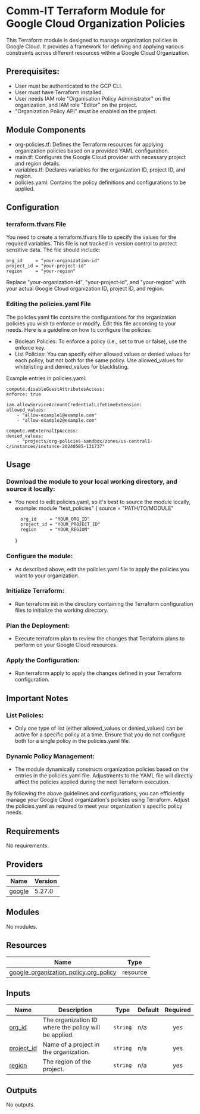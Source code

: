 # Comm-IT Terraform Module for Google Cloud Organization Policies

This Terraform module is designed to manage organization policies in Google Cloud. It provides a framework for defining and applying various constraints across different resources within a Google Cloud Organization.

## Prerequisites:

- User must be authenticated to the GCP CLI.
- User must have Terraform installed.
- User needs IAM role "Organisation Policy Administrator" on the organization, and IAM role "Editor" on the project. 
- "Organization Policy API" must be enabled on the project.


## Module Components

- org-policies.tf: Defines the Terraform resources for applying organization policies based on a provided YAML configuration.
- main.tf: Configures the Google Cloud provider with necessary project and region details.
- variables.tf: Declares variables for the organization ID, project ID, and region.
- policies.yaml: Contains the policy definitions and configurations to be applied.


## Configuration

### terraform.tfvars File

You need to create a terraform.tfvars file to specify the values for the required variables. This file is not tracked in version control to protect sensitive data. The file should include:

    org_id     = "your-organization-id"
    project_id = "your-project-id"
    region     = "your-region"

Replace "your-organization-id", "your-project-id", and "your-region" with your actual Google Cloud organization ID, project ID, and region.

### Editing the policies.yaml File

The policies.yaml file contains the configurations for the organization policies you wish to enforce or modify. Edit this file according to your needs. Here is a guideline on how to configure the policies:

- Boolean Policies: To enforce a policy (i.e., set to true or false), use the enforce key.
- List Policies: You can specify either allowed values or denied values for each policy, but not both for the same policy. Use allowed_values for whitelisting and denied_values for blacklisting.

Example entries in policies.yaml:

    compute.disableGuestAttributesAccess:
    enforce: true

    iam.allowServiceAccountCredentialLifetimeExtension:
    allowed_values:
        - "allow-example1@example.com"
        - "allow-example2@example.com"

    compute.vmExternalIpAccess:
    denied_values:
        - "projects/org-policies-sandbox/zones/us-central1-c/instances/instance-20240505-131737"

## Usage

### Download the module to your local working directory, and source it locally:
- You need to edit policies.yaml, so it's best to source the module locally, example:
    module "test_policies" {
        source = "PATH/TO/MODULE"

        org_id     = "YOUR_ORG_ID"
        project_id = "YOUR_PROJECT_ID"
        region     = "YOUR_REGION"
    }

### Configure the module:
- As described above, edit the policies.yaml file to apply the policies you want to your organization.

### Initialize Terraform:
- Run terraform init in the directory containing the Terraform configuration files to initialize the working directory.

### Plan the Deployment:
- Execute terraform plan to review the changes that Terraform plans to perform on your Google Cloud resources.

### Apply the Configuration:
- Run terraform apply to apply the changes defined in your Terraform configuration.

## Important Notes

### List Policies: 
- Only one type of list (either allowed_values or denied_values) can be active for a specific policy at a time. Ensure that you do not configure both for a single policy in the policies.yaml file.

### Dynamic Policy Management: 
- The module dynamically constructs organization policies based on the entries in the policies.yaml file. Adjustments to the YAML file will directly affect the policies applied during the next Terraform execution.

By following the above guidelines and configurations, you can efficiently manage your Google Cloud organization's policies using Terraform. Adjust the policies.yaml as required to meet your organization's specific policy needs.

<!-- terraform-docs output will go here -->
<!-- BEGINNING OF PRE-COMMIT-TERRAFORM DOCS HOOK -->
## Requirements

No requirements.

## Providers

| Name | Version |
|------|---------|
| <a name="provider_google"></a> [google](#provider\_google) | 5.27.0 |

## Modules

No modules.

## Resources

| Name | Type |
|------|------|
| [google_organization_policy.org_policy](https://registry.terraform.io/providers/hashicorp/google/latest/docs/resources/organization_policy) | resource |

## Inputs

| Name | Description | Type | Default | Required |
|------|-------------|------|---------|:--------:|
| <a name="input_org_id"></a> [org\_id](#input\_org\_id) | The organization ID where the policy will be applied. | `string` | n/a | yes |
| <a name="input_project_id"></a> [project\_id](#input\_project\_id) | Name of a project in the organization. | `string` | n/a | yes |
| <a name="input_region"></a> [region](#input\_region) | The region of the project. | `string` | n/a | yes |

## Outputs

No outputs.
<!-- END OF PRE-COMMIT-TERRAFORM DOCS HOOK -->